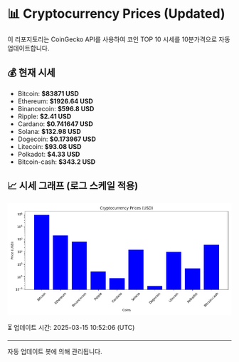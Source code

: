 
# 📊 Cryptocurrency Prices (Updated)

이 리포지토리는 CoinGecko API를 사용하여 코인 TOP 10 시세를 10분가격으로 자동 업데이트합니다.

## 💰 현재 시세
- Bitcoin: **$83871 USD**
- Ethereum: **$1926.64 USD**
- Binancecoin: **$596.8 USD**
- Ripple: **$2.41 USD**
- Cardano: **$0.741647 USD**
- Solana: **$132.98 USD**
- Dogecoin: **$0.173967 USD**
- Litecoin: **$93.08 USD**
- Polkadot: **$4.33 USD**
- Bitcoin-cash: **$343.2 USD**

## 📈 시세 그래프 (로그 스케일 적용)
![Crypto Prices](crypto_prices.png)

⏳ 업데이트 시간: 2025-03-15 10:52:06 (UTC)

---
자동 업데이트 봇에 의해 관리됩니다.
